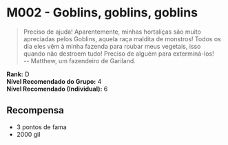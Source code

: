 # M002 - Goblins, goblins, goblins

>Preciso de ajuda! Aparentemente, minhas hortaliças são muito apreciadas pelos Goblins, aquela raça maldita de monstros! Todos os dia eles vêm à minha fazenda para roubar meus vegetais, isso quando não destroem tudo! Preciso de alguém para exterminá-los!  
-- Matthew, um fazendeiro de Gariland.

**Rank:** D  
**Nível Recomendado do Grupo:** 4  
**Nível Recomendado (Individual):** 6  

## Recompensa

* 3 pontos de fama
* 2000 gil